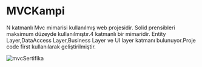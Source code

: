 # MVCKampi
N katmanlı Mvc mimarisi kullanılmış web projesidir. Solid  prensibleri maksimum düzeyde kullanılmıştır.4 katmanlı bir mimaridir. Entity Layer,DataAccess Layer,Business Layer ve UI layer katmanı bulunuyor.Proje code first kullanılarak geliştirilmiştir.

![mvcSertifika](https://user-images.githubusercontent.com/40152452/125097800-28192f00-e0df-11eb-935e-09dae748d26d.jpg)
